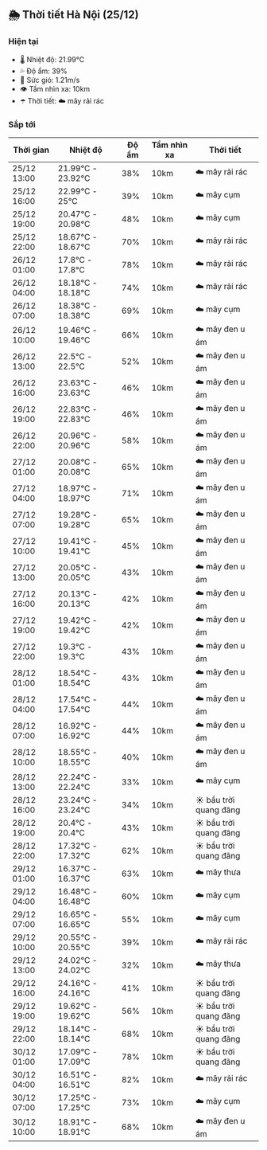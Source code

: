## 🌦️ Thời tiết Hà Nội (25/12)

### Hiện tại

- 🌡️ Nhiệt độ: 21.99℃
- 💦 Độ ẩm: 39%
- 💨 Sức gió: 1.21m/s
- 👁️ Tầm nhìn xa: 10km
- ☂️ Thời tiết: ☁️ mây rải rác

### Sắp tới

| Thời gian | Nhiệt độ | Độ ẩm | Tầm nhìn xa | Thời tiết |
| --- | --- | --- | --- | --- |
| 25/12 13:00 | 21.99℃ - 23.92℃ | 38% | 10km | ☁️ mây rải rác |
| 25/12 16:00 | 22.99℃ - 25℃ | 39% | 10km | ☁️ mây cụm |
| 25/12 19:00 | 20.47℃ - 20.98℃ | 48% | 10km | ☁️ mây cụm |
| 25/12 22:00 | 18.67℃ - 18.67℃ | 70% | 10km | ☁️ mây rải rác |
| 26/12 01:00 | 17.8℃ - 17.8℃ | 78% | 10km | ☁️ mây rải rác |
| 26/12 04:00 | 18.18℃ - 18.18℃ | 74% | 10km | ☁️ mây rải rác |
| 26/12 07:00 | 18.38℃ - 18.38℃ | 69% | 10km | ☁️ mây cụm |
| 26/12 10:00 | 19.46℃ - 19.46℃ | 66% | 10km | ☁️ mây đen u ám |
| 26/12 13:00 | 22.5℃ - 22.5℃ | 52% | 10km | ☁️ mây đen u ám |
| 26/12 16:00 | 23.63℃ - 23.63℃ | 46% | 10km | ☁️ mây đen u ám |
| 26/12 19:00 | 22.83℃ - 22.83℃ | 46% | 10km | ☁️ mây đen u ám |
| 26/12 22:00 | 20.96℃ - 20.96℃ | 58% | 10km | ☁️ mây đen u ám |
| 27/12 01:00 | 20.08℃ - 20.08℃ | 65% | 10km | ☁️ mây đen u ám |
| 27/12 04:00 | 18.97℃ - 18.97℃ | 71% | 10km | ☁️ mây đen u ám |
| 27/12 07:00 | 19.28℃ - 19.28℃ | 65% | 10km | ☁️ mây đen u ám |
| 27/12 10:00 | 19.41℃ - 19.41℃ | 45% | 10km | ☁️ mây đen u ám |
| 27/12 13:00 | 20.05℃ - 20.05℃ | 43% | 10km | ☁️ mây đen u ám |
| 27/12 16:00 | 20.13℃ - 20.13℃ | 42% | 10km | ☁️ mây đen u ám |
| 27/12 19:00 | 19.42℃ - 19.42℃ | 42% | 10km | ☁️ mây đen u ám |
| 27/12 22:00 | 19.3℃ - 19.3℃ | 43% | 10km | ☁️ mây đen u ám |
| 28/12 01:00 | 18.54℃ - 18.54℃ | 43% | 10km | ☁️ mây đen u ám |
| 28/12 04:00 | 17.54℃ - 17.54℃ | 44% | 10km | ☁️ mây đen u ám |
| 28/12 07:00 | 16.92℃ - 16.92℃ | 44% | 10km | ☁️ mây đen u ám |
| 28/12 10:00 | 18.55℃ - 18.55℃ | 40% | 10km | ☁️ mây đen u ám |
| 28/12 13:00 | 22.24℃ - 22.24℃ | 33% | 10km | ☁️ mây cụm |
| 28/12 16:00 | 23.24℃ - 23.24℃ | 34% | 10km | ☀️ bầu trời quang đãng |
| 28/12 19:00 | 20.4℃ - 20.4℃ | 43% | 10km | ☀️ bầu trời quang đãng |
| 28/12 22:00 | 17.32℃ - 17.32℃ | 62% | 10km | ☀️ bầu trời quang đãng |
| 29/12 01:00 | 16.37℃ - 16.37℃ | 63% | 10km | ☁️ mây thưa |
| 29/12 04:00 | 16.48℃ - 16.48℃ | 60% | 10km | ☁️ mây cụm |
| 29/12 07:00 | 16.65℃ - 16.65℃ | 55% | 10km | ☁️ mây cụm |
| 29/12 10:00 | 20.55℃ - 20.55℃ | 39% | 10km | ☁️ mây rải rác |
| 29/12 13:00 | 24.02℃ - 24.02℃ | 32% | 10km | ☁️ mây thưa |
| 29/12 16:00 | 24.16℃ - 24.16℃ | 41% | 10km | ☀️ bầu trời quang đãng |
| 29/12 19:00 | 19.62℃ - 19.62℃ | 56% | 10km | ☀️ bầu trời quang đãng |
| 29/12 22:00 | 18.14℃ - 18.14℃ | 68% | 10km | ☀️ bầu trời quang đãng |
| 30/12 01:00 | 17.09℃ - 17.09℃ | 78% | 10km | ☀️ bầu trời quang đãng |
| 30/12 04:00 | 16.51℃ - 16.51℃ | 82% | 10km | ☁️ mây rải rác |
| 30/12 07:00 | 17.25℃ - 17.25℃ | 73% | 10km | ☁️ mây cụm |
| 30/12 10:00 | 18.91℃ - 18.91℃ | 68% | 10km | ☁️ mây đen u ám |
